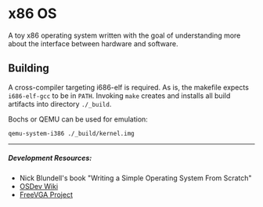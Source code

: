 
# x86 OS

A toy x86 operating system written with the goal of understanding more about the interface between hardware and software.

## Building

A cross-compiler targeting i686-elf is required. As is, the makefile expects `i686-elf-gcc` to be in `PATH`. Invoking `make` creates and installs all build artifacts into directory `./_build`.

Bochs or QEMU can be used for emulation:
```
qemu-system-i386 ./_build/kernel.img
```

---

##### Development Resources:

* Nick Blundell's book "Writing a Simple Operating System From Scratch"
* [OSDev Wiki](https://wiki.osdev.org/)
* [FreeVGA Project](http://www.osdever.net/FreeVGA/home.htm)
